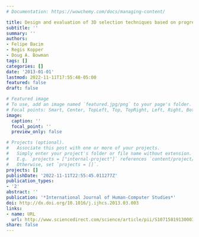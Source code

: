 ```yaml
---
# Documentation: https://wowchemy.com/docs/managing-content/

title: Design and evaluation of 3D selection techniques based on progressive refinement
subtitle: ''
summary: ''
authors:
- Felipe Bacim
- Regis Kopper
- Doug A. Bowman
tags: []
categories: []
date: '2013-01-01'
lastmod: 2022-11-11T17:55:48-05:00
featured: false
draft: false

# Featured image
# To use, add an image named `featured.jpg/png` to your page's folder.
# Focal points: Smart, Center, TopLeft, Top, TopRight, Left, Right, BottomLeft, Bottom, BottomRight.
image:
  caption: ''
  focal_point: ''
  preview_only: false

# Projects (optional).
#   Associate this post with one or more of your projects.
#   Simply enter your project's folder or file name without extension.
#   E.g. `projects = ["internal-project"]` references `content/project/deep-learning/index.md`.
#   Otherwise, set `projects = []`.
projects: []
publishDate: '2022-11-11T22:55:45.011277Z'
publication_types:
- '2'
abstract: ''
publication: '*International Journal of Human-Computer Studies*'
doi: http://dx.doi.org/10.1016/j.ijhcs.2013.03.003
links:
- name: URL
  url: http://www.sciencedirect.com/science/article/pii/S1071581913000384
share: false
---
```

